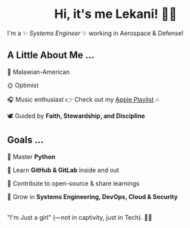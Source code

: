 <h1 align="center">Hi, it's me Lekani! 👋😊</h1>
  

I'm a ✨ _Systems Engineer_ ✨ working in Aerospace & Defense!  


## A Little About Me ...

🌴 Malawian-American 
 
🌞 Optimist

🎧 Music enthusiast 👉 Check out my [Apple Playlist](https://music.apple.com/profile/XLEKANI) 🎶

🕊 Guided by **Faith, Stewardship, and Discipline**


## Goals  ...

🐍 Master **Python**  

🦊 Learn **GitHub & GitLab** inside and out

🫡 Contribute to open-source & share learnings

🌱 Grow in **Systems Engineering, DevOps, Cloud & Security**<br><br>




"I'm Just a girl" (—not in captivity, just in Tech). 🤘😝 


